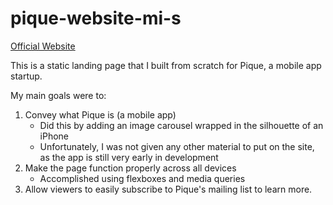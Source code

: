 # pique-website-mi-s

[Official Website](https://getpique.app)

This is a static landing page that I built from scratch for Pique, a mobile app startup. 

My main goals were to:

1. Convey what Pique is (a mobile app)
      - Did this by adding an image carousel wrapped in the silhouette of an iPhone
      - Unfortunately, I was not given any other material to put on the site, as the app is still very early in development
2. Make the page function properly across all devices
      - Accomplished using flexboxes and media queries
3. Allow viewers to easily subscribe to Pique's mailing list to learn more.

